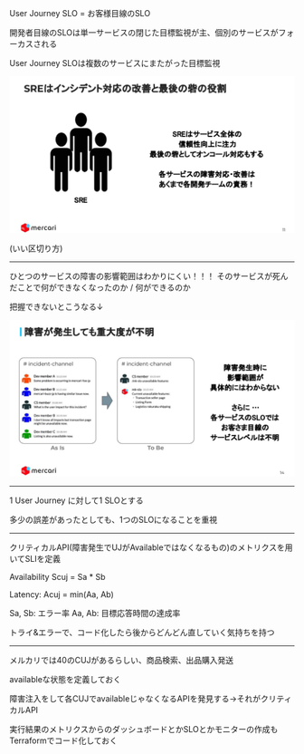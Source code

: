 User Journey SLO = お客様目線のSLO

開発者目線のSLOは単一サービスの閉じた目標監視が主、個別のサービスがフォーカスされる

User Journey SLOは複数のサービスにまたがった目標監視

![aaa](./スクリーンショット%202025-07-17%20191041.png)

(いい区切り方)

---

ひとつのサービスの障害の影響範囲はわかりにくい！！！
そのサービスが死んだことで何ができなくなったのか / 何ができるのか

把握できないとこうなる↓

![alt text](image.png)

---

1 User Journey に対して1 SLOとする

多少の誤差があったとしても、1つのSLOになることを重視

---

クリティカルAPI(障害発生でUJがAvailableではなくなるもの)のメトリクスを用いてSLIを定義

Availability Scuj = Sa * Sb

Latency: Acuj = min(Aa, Ab)

Sa, Sb: エラー率
Aa, Ab: 目標応答時間の達成率

トライ&エラーで、コード化したら後からどんどん直していく気持ちを持つ

---

メルカリでは40のCUJがあるらしい、商品検索、出品購入発送

availableな状態を定義しておく

障害注入をして各CUJでavailableじゃなくなるAPIを発見する→それがクリティカルAPI

実行結果のメトリクスからのダッシュボードとかSLOとかモニターの作成もTerraformでコード化しておく

